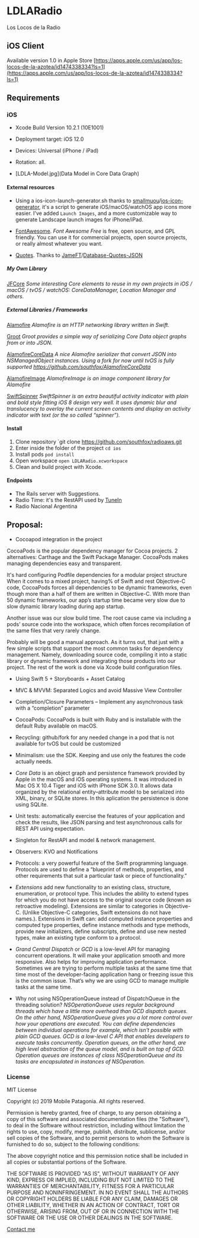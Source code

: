 # LDLARadio 

Los Locos de la Radio

## iOS Client

Available version 1.0 in Apple Store [https://apps.apple.com/us/app/los-locos-de-la-azotea/id1474338334?ls=1](https://apps.apple.com/us/app/los-locos-de-la-azotea/id1474338334?ls=1)

## Requirements

### iOS

* Xcode Build Version 10.2.1 (10E1001)

* Deployment target: iOS 12.0

* Devices: Universal (iPhone / iPad)

* Rotation: all.

* [LDLA-Model.jpg](Data Model in Core Data Graph)


#### External resources

* Using a ios-icon-launch-generator.sh thanks to [smallmuou](https://github.com/smallmuou)/[ios-icon-generator](https://github.com/smallmuou/ios-icon-generator), it's a script to generate iOS/macOS/watchOS app icons more easier. I've added `Launch Images`, and a more customizable way to generate Landscape launch images for iPhone/iPad.

* [FontAwesome](fontawesome.com). *Font Awesome Free* is free, open source, and GPL friendly. You can use it for commercial projects, open source projects, or really almost whatever you want.

* [Quotes](https://github.com/JamesFT/Database-Quotes-JSON/blob/master/quotes.json). Thanks to [JameFT](https://github.com/JamesFT)/[Database-Quotes-JSON](https://github.com/JamesFT/Database-Quotes-JSON)

##### My Own Library 

[JFCore](https://github.com/patagonia2019/jfcore)
_Some interesting Core elements to reuse in my own projects in iOS / macOS / tvOS / watchOS: CoreDataManager, Location Manager and others._


##### External Libraries / Frameworks

[Alamofire](https://cocoapods.org/pods/Alamofire)
_Alamofire is an HTTP networking library written in Swift._

[Groot](https://cocoapods.org/pods/Groot)
_Groot provides a simple way of serializing Core Data object graphs from or into JSON._

[AlamofireCoreData](https://cocoapods.org/pods/AlamofireCoreData)
_A nice Alamofire serializer that convert JSON into NSManagedObject instances. Using a fork for now until tvOS is fully supported https://github.com/southfox/AlamofireCoreData_

[AlamofireImage](https://cocoapods.org/pods/AlamofireImage)
_AlamofireImage is an image component library for Alamofire_

[SwiftSpinner](https://cocoapods.org/pods/SwiftSpinner)
_SwiftSpinner is an extra beautiful activity indicator with plain and bold style fitting iOS 8 design very well. It uses dynamic blur and translucency to overlay the current screen contents and display an activity indicator with text (or the so called “spinner”)._


####  Install

1. Clone repository
`git clone https://github.com/southfox/radioaws.git
2. Enter inside the folder of the project
`cd ios`
3. Install pods
`pod install`
4. Open workspace 
`open LDLARadio.xcworkspace`
5. Clean and build project with Xcode.

#### Endpoints 

* The Rails server with Suggestions.
* Radio Time: it's the RestAPI used by [TuneIn](https://tunein.com)
* Radio Nacional Argentina

## Proposal: 

* Cocoapod integration in the project

CocoaPods is the popular dependency manager for Cocoa projects. 2 alternatives: Carthage and the Swift Package Manager. CocoaPods makes managing dependencies easy and transparent.

It's hard configuring Podfile dependencies for a modular project structure
When it comes to a mixed project, having% of Swift and rest Objective-C code, CocoaPods forces all dependencies to be dynamic frameworks, even though more than a half of them are written in Objective-C. With more than 50 dynamic frameworks, our app’s startup time became very slow due to slow dynamic library loading during app startup.

Another issue was our slow build time. The root cause came via including a pods’ source code into the workspace, which often forces recompilation of the same files that very rarely change.

Probably will be good a manual approach. As it turns out, that  just with a few simple scripts that support the most common tasks for dependency management. Namely, downloading source code, compiling it into a static library or dynamic framework and integrating those products into our project. The rest of the work is done via Xcode build configuration files.

* Using Swift 5 + Storyboards + Asset Catalog 

* MVC & MVVM: Separated Logics and avoid Massive View Controller

* Completion/Closure Parameters – Implement any asynchronous task with a “completion” parameter 

* CocoaPods: CocoaPods is built with Ruby and is installable with the default Ruby available on macOS. 

* Recycling: github/fork for any needed change in a pod that is not available for tvOS but could be customized 

* Minimalism: use the SDK. Keeping and use only the features the code actually needs.

* *Core Data* is an object graph and persistence framework provided by Apple in the macOS and iOS operating systems. It was introduced in Mac OS X 10.4 Tiger and iOS with iPhone SDK 3.0. It allows data organized by the relational entity–attribute model to be serialized into XML, binary, or SQLite stores. In this aplication the persistence is done using SQLite.

* Unit tests: automatically exercise the features of your application and check the results, like JSON parsing and test asynchronous calls for REST API using expectation.

* Singleton for RestAPI and model & network management.

* Observers: KVO and Notifications

* Protocols: a very powerful feature of the Swift programming language. Protocols are used to define a “blueprint of methods, properties, and other requirements that suit a particular task or piece of functionality.”

* *Extensions* add new functionality to an existing class, structure, enumeration, or protocol type. This includes the ability to extend types for which you do not have access to the original source code (known as retroactive modeling). Extensions are similar to categories in Objective-C. (Unlike Objective-C categories, Swift extensions do not have names.). Extensions in Swift can: add computed instance properties and computed type properties, define instance methods and type methods, provide new initializers, define subscripts, define and use new nested types, make an existing type conform to a protocol.

* *Grand Central Dispatch* or *GCD* is a low-level API for managing concurrent operations. It will make your application smooth and more responsive. Also helps for improving application performance. Sometimes we are trying to perform multiple tasks at the same time that time most of the developer-facing application hang or freezing issue this is the common issue. That’s why we are using GCD to manage multiple tasks at the same time.

* Why not using NSOperationQueue instead of DispatchQueue in the threading solution?
_NSOperationQueue uses regular background threads which have a little more overhead than GCD dispatch queues. On the other hand, NSOperationQueue gives you a lot more control over how your operations are executed. You can define dependencies between individual operations for example, which isn't possible with plain GCD queues. GCD is a low-level C API that enables developers to execute tasks concurrently. Operation queues, on the other hand, are high level abstraction of the queue model, and is built on top of GCD. Operation queues are instances of class NSOperationQueue and its tasks are encapsulated in instances of NSOperation._



### License

MIT License

Copyright (c) 2019 Mobile Patagonia. All rights reserved.

Permission is hereby granted, free of charge, to any person obtaining a copy
of this software and associated documentation files (the "Software"), to deal
in the Software without restriction, including without limitation the rights
to use, copy, modify, merge, publish, distribute, sublicense, and/or sell
copies of the Software, and to permit persons to whom the Software is
furnished to do so, subject to the following conditions:

The above copyright notice and this permission notice shall be included in all
copies or substantial portions of the Software.

THE SOFTWARE IS PROVIDED "AS IS", WITHOUT WARRANTY OF ANY KIND, EXPRESS OR
IMPLIED, INCLUDING BUT NOT LIMITED TO THE WARRANTIES OF MERCHANTABILITY,
FITNESS FOR A PARTICULAR PURPOSE AND NONINFRINGEMENT. IN NO EVENT SHALL THE
AUTHORS OR COPYRIGHT HOLDERS BE LIABLE FOR ANY CLAIM, DAMAGES OR OTHER
LIABILITY, WHETHER IN AN ACTION OF CONTRACT, TORT OR OTHERWISE, ARISING FROM,
OUT OF OR IN CONNECTION WITH THE SOFTWARE OR THE USE OR OTHER DEALINGS IN THE
SOFTWARE.


[Contact me](https://mobilepatagonia.wixsite.com/website)

